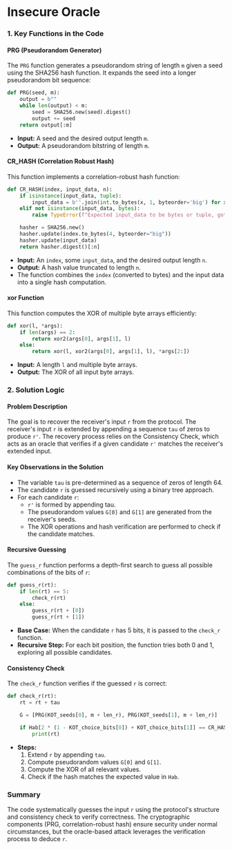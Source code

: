 # Insecure Oracle

### 1. Key Functions in the Code

#### **PRG (Pseudorandom Generator)**
The `PRG` function generates a pseudorandom string of length `m` given a seed using the SHA256 hash function. It expands the seed into a longer pseudorandom bit sequence:

```python
def PRG(seed, m):
    output = b""
    while len(output) < m:
        seed = SHA256.new(seed).digest()
        output += seed
    return output[:m]
```
- **Input:** A seed and the desired output length `m`.
- **Output:** A pseudorandom bitstring of length `m`.

#### **CR_HASH (Correlation Robust Hash)**
This function implements a correlation-robust hash function:

```python
def CR_HASH(index, input_data, n):
    if isinstance(input_data, tuple):
        input_data = b''.join(int.to_bytes(x, 1, byteorder='big') for x in input_data)
    elif not isinstance(input_data, bytes):
        raise TypeError(f"Expected input_data to be bytes or tuple, got {type(input_data)}")

    hasher = SHA256.new()
    hasher.update(index.to_bytes(4, byteorder="big"))
    hasher.update(input_data)
    return hasher.digest()[:n]
```
- **Input:** An `index`, some `input_data`, and the desired output length `n`.
- **Output:** A hash value truncated to length `n`.
- The function combines the `index` (converted to bytes) and the input data into a single hash computation.

#### **xor Function**
This function computes the XOR of multiple byte arrays efficiently:

```python
def xor(l, *args):
    if len(args) == 2:
        return xor2(args[0], args[1], l)
    else:
        return xor(l, xor2(args[0], args[1], l), *args[2:])
```
- **Input:** A length `l` and multiple byte arrays.
- **Output:** The XOR of all input byte arrays.

### 2. Solution Logic

#### **Problem Description**
The goal is to recover the receiver's input `r` from the protocol. The receiver's input `r` is extended by appending a sequence `tau` of zeros to produce `r'`. The recovery process relies on the Consistency Check, which acts as an oracle that verifies if a given candidate `r'` matches the receiver's extended input.

#### **Key Observations in the Solution**
- The variable `tau` is pre-determined as a sequence of zeros of length 64.
- The candidate `r` is guessed recursively using a binary tree approach.
- For each candidate `r`:
  - `r'` is formed by appending tau.
  - The pseudorandom values `G[0]` and `G[1]` are generated from the receiver's seeds.
  - The XOR operations and hash verification are performed to check if the candidate matches.

#### **Recursive Guessing**
The `guess_r` function performs a depth-first search to guess all possible combinations of the bits of `r`:

```python
def guess_r(rt):
    if len(rt) == 5:
        check_r(rt)
    else:
        guess_r(rt + [0])
        guess_r(rt + [1])
```
- **Base Case:** When the candidate `r` has 5 bits, it is passed to the `check_r` function.
- **Recursive Step:** For each bit position, the function tries both 0 and 1, exploring all possible candidates.

#### **Consistency Check**
The `check_r` function verifies if the guessed `r` is correct:

```python
def check_r(rt):
    rt = rt + tau

    G = [PRG(KOT_seeds[0], m + len_r), PRG(KOT_seeds[1], m + len_r)]

    if Hab[2 * (1 - KOT_choice_bits[0]) + KOT_choice_bits[1]] == CR_HASH(0, xor(m + len_r, Ua, rt, G[0], G[1]), m + len_r):
        print(rt)
```
- **Steps:**
  1. Extend `r` by appending `tau`.
  2. Compute pseudorandom values `G[0]` and `G[1]`.
  3. Compute the XOR of all relevant values.
  4. Check if the hash matches the expected value in `Hab`.


### Summary
The code systematically guesses the input `r` using the protocol's structure and consistency check to verify correctness. The cryptographic components (PRG, correlation-robust hash) ensure security under normal circumstances, but the oracle-based attack leverages the verification process to deduce `r`.
